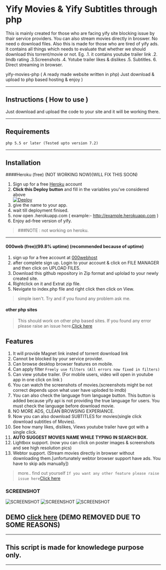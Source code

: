 # Yify Movies & Yify Subtitles through php 

This is mainly created for those who are facing yify site blocking issue by thair service providers.
You can also stream movies directly in broswer. No need o download files.
Also this is made for those who are tired of yify ads. It contains all things which needs to evaluate that whether we should download this torrent/movie or not. Eg. .1. it contains youtube trailer link .2. Imdb rating  .3.Screenshots .4. Yotube trailer likes & dislikes .5. Subtitles. 6. Direct streaming in browser.

yify-movies-php ( A ready made website written in php) Just download & upload to php based hosting & enjoy )

***

## Instructions ( How to use )

Just download and upload the code to your site and it will be working there.
***

## Requirements
```php 5.5 or later (Tested upto version 7.2)```
***
## Installation 
####Heroku (free) (NOT WORKING NOW)(WILL FIX THIS SOON)
1. Sign up for a free [Heroku](https://heroku.com) account
2. **Click this Deploy button** and fill in the variables you've considered above <br>
[![Deploy](https://www.herokucdn.com/deploy/button.png)](https://heroku.com/deploy)
3. give the name to your app.
4. wait till deployment finised.
5. now open <your app name>.herokuapp.com  ( example:- http://example.herokuapp.com )
6. Enjoy ad-free version of yify.
> ###NOTE : not working  on heroku.
 ***
 #### 000web (free)(99.8% uptime) (recommended because of uptime)
 1. sign up for a free account at [000webhost](https://www.000webhost.com/1142879.html)
 2. after complete sign up. Login to your account & click on FILE MANAGER and then click on UPLOAD FILES.
 3. Download this github repository in Zip format and uplolad to your newly created site. 
 4. Rightclick on it and Extrat zip file.
 5. Nevigate to index.php file and right click then click on View.
 > simple isen't. Try and if you found any problem ask me.
 #### other php sites
  > This should work on other php based sites. If you found any error please raise an issue here.[Click here](https://github.com/nk932714/yify-movies-php/issues)
## Features
1. It will provide Magnet link insted of torrent download link
2. Cannot be blocked by your service provider. 
3. Can browse desktop browser features on mobile.
4. Can apply filter ```Freely use filters (All errors now fixed in filters)```
5. Can view yotube trailer. (For mobile users, video will open in youtube app in one click on link )
6. You can watch the screenshots of movies.(screenshots might be not correct depends upon what user have uploded to imdb)
7. You can also check the language from language button. This button is added because yify api is not providing the true language for users. You must check the language before download movie.
8. NO MORE ADS, CLEAN BROWSING EXPERIANCE.
9. Now you can also download SUBTITLES for movies(single click download subtitles of Movies).
10. See how many likes, dislikes, Views youtube trailer have got with a single click.
11. **AUTO SUGGEST MOVIES NAME WHILE TYPING IN SEARCH BOX.**
12. Lightbox support. (now you can click on poster images & screenshots and see high resolution pics)
13. Webtor support. (Stream movies directly in browser without downloading them.[unfortunately webtor browser support have ads. You have to skip ads manually])
> more.. find out yourself
``` If you want any other feature please raise issue here ```[Click here](https://github.com/nk932714/yify-movies-php/issues)
### SCREENSHOT
![SCREENSHOT](/img/222222222.jpg?raw=true "SCREENSHOT")
![SCREENSHOT](/img/222222.jpg?raw=true "SCREENSHOT")
![SCREENSHOT](/img/webtor_ss.png?raw=true "SCREENSHOT")

## DEMO [click here]() (DEMO REMOVED DUE TO SOME REASONS)

***
## This script is made for knowledege purpose only.
***
